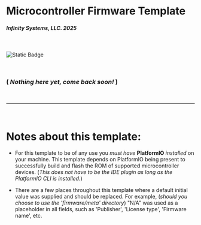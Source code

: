 # Microcontroller Firmware Template
##### Infinity Systems, LLC. 2025

<br/>

![Static Badge](https://img.shields.io/badge/version-0.0.0.0-orange)

<br/>

### ( ***Nothing here yet, come back soon!*** )

<br/>

---

<br/>

# Notes about this template:
- For this template to be of any use you *must have* **PlatformIO** *installed* on your machine. This template depends on PlatformIO being present to successfully build and flash the ROM of supported microcontroller devices. (*This does not have to be the IDE plugin as long as the PlatformIO CLI is installed.*)

- There are a few places throughout this template where a default initial value was supplied and should be replaced. For example, (*should you choose to use the 'firmware/meta' directory*) "N/A" was used as a placeholder in all fields, such as 'Publisher', 'License type', 'Firmware name', etc.
